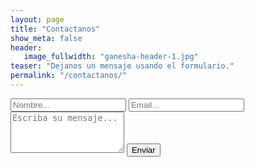 ```yaml
---
layout: page
title: "Contactanos"
show_meta: false
header:
   image_fullwidth: "ganesha-header-1.jpg"
teaser: "Dejanos un mensaje usando el formulario."
permalink: "/contactanos/"
---
```


<form action="https://getsimpleform.com/messages?form_api_token=9d6093f2d1ba9bda0e09c378060d3172" method="post">
  <input type="hidden" name="redirect_to" value="{{ site.url }}" />
  <input type="text" name="name" placeholder="Nombre..." />
  <input type="text" name="email" placeholder="Email..." />
  <textarea rows="4" name="message" maxLength="1000" placeholder="Escriba su mensaje..."></textarea>
  <input type="submit" value="Enviar" />
</form>

